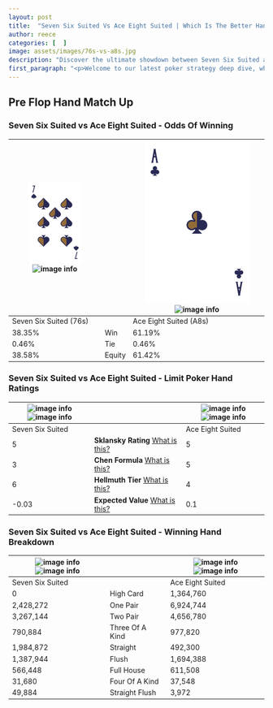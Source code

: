 ```yaml
---
layout: post
title:  "Seven Six Suited Vs Ace Eight Suited | Which Is The Better Hand In Poker? A Complete Guide"
author: reece
categories: [  ]
image: assets/images/76s-vs-a8s.jpg
description: "Discover the ultimate showdown between Seven Six Suited and Ace Eight Suited in poker! Uncover the odds, strategies, and scenarios where one hand triumphs over the other. Get ready to up your poker game with this thrilling analysis."
first_paragraph: "<p>Welcome to our latest poker strategy deep dive, where we're pitting two distinct hands against each other in a high-stakes showdown: Seven Six Suited vs Ace Eight Suited.</p><p>In the dynamic world of poker, every decision counts, and knowing which hand holds the upper hand is key to your success at the table.</p><p>In this article, we'll dissect these two hands, explore the scenarios where one dominates the other, and equip you with the knowledge to make strategic choices that can tip the odds in your favor.</p><p>Get ready to unravel the intriguing dynamics of these poker hands and elevate your game to new heights.</p>"
---
```




[comment]: # (sp0)

## Pre Flop Hand Match Up

<div class="table hand-ratings" markdown="1"> 



### Seven Six Suited vs Ace Eight Suited - Odds Of Winning


    
| ![image info](assets/images/hand1/7.png) ![image info](assets/images/hand1/6s.png) |  | ![image info](assets/images/hand2/a.png) ![image info](assets/images/hand2/8s.png) |
| -------- | -------- | -------- |
| Seven Six Suited (76s) |  | Ace Eight Suited (A8s) |
| 38.35% | Win | 61.19% |
| 0.46% | Tie | 0.46% |
| 38.58% | Equity | 61.42% |




[comment]: # (sp1)



### Seven Six Suited vs Ace Eight Suited - Limit Poker Hand Ratings


    
| ![image info](https://www.riverpairs.com/assets/images/hand1/7.png) ![image info](https://www.riverpairs.com/assets/images/hand1/6s.png) |  | ![image info](https://www.riverpairs.com/assets/images/hand2/a.png) ![image info](https://www.riverpairs.com/assets/images/hand2/8s.png) |
| -------- | -------- | -------- |
| Seven Six Suited |  | Ace Eight Suited |
| 5 | **Sklansky Rating** [What is this?](/sklansky-rating-explained) | 5 |
| 3 | **Chen Formula** [What is this?](/chen-formula-explained) | 5 |
| 6 | **Hellmuth Tier** [What is this?](/Hellmuth-tier-explained) | 4 |
| -0.03 | **Expected Value** [What is this?](/expected-value-explained) | 0.1 |




[comment]: # (sp2)



### Seven Six Suited vs Ace Eight Suited - Winning Hand Breakdown


    
| ![image info](https://www.riverpairs.com/assets/images/hand1/7.png) ![image info](https://www.riverpairs.com/assets/images/hand1/6s.png) |  | ![image info](https://www.riverpairs.com/assets/images/hand2/a.png) ![image info](https://www.riverpairs.com/assets/images/hand2/8s.png) |
| -------- | -------- | -------- |
| Seven Six Suited |  | Ace Eight Suited |
| 0 | High Card | 1,364,760 |
| 2,428,272 | One Pair | 6,924,744 |
| 3,267,144 | Two Pair | 4,656,780 |
| 790,884 | Three Of A Kind | 977,820 |
| 1,984,872 | Straight | 492,300 |
| 1,387,944 | Flush | 1,694,388 |
| 566,448 | Full House | 611,508 |
| 31,680 | Four Of A Kind | 37,548 |
| 49,884 | Straight Flush | 3,972 |




[comment]: # (sp3)



</div>

[comment]: # (sp4)



[comment]: # (sp5)

